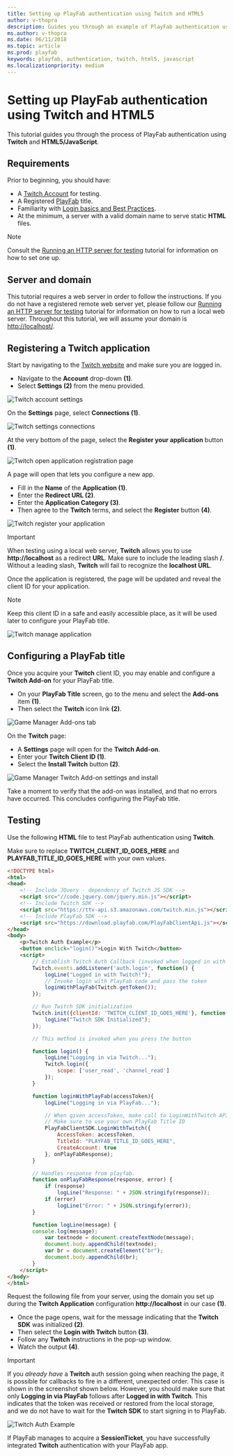 ```yaml
---
title: Setting up PlayFab authentication using Twitch and HTML5
author: v-thopra
description: Guides you through an example of PlayFab authentication using Twitch and HTML5/JavaScript.
ms.author: v-thopra
ms.date: 06/11/2018
ms.topic: article
ms.prod: playfab
keywords: playfab, authentication, twitch, html5, javascript
ms.localizationpriority: medium
---
```


# Setting up PlayFab authentication using Twitch and HTML5

This tutorial guides you through the process of PlayFab authentication using **Twitch** and **HTML5/JavaScript**.

## Requirements

Prior to beginning, you should have:

- A [Twitch Account](https://www.twitch.tv/) for testing.
- A Registered [PlayFab](https://playfab.com/) title.
- Familiarity with [Login basics and Best Practices](../../authentication/login/login-basics-best-practices.md).
- At the minimum, a server with a valid domain name to serve static **HTML** files.

> [!NOTE]
> Consult the [Running an HTTP server for testing](running-an-http-server-for-testing.md) tutorial for information on how to set one up.

## Server and domain

This tutorial requires a web server in order to follow the instructions. If you do not have a registered remote web server yet, please follow our [Running an HTTP server for testing](running-an-http-server-for-testing.md) tutorial for information on how to run a local web server. Throughout this tutorial, we will assume your domain is [http://localhost/](http://localhost/).

## Registering a Twitch application

Start by navigating to the [Twitch website](https://www.twitch.tv/) and make sure you are logged in.

- Navigate to the **Account** drop-down **(1)**.
- Select **Settings (2)** from the menu provided.

![Twitch account settings](media/tutorials/twitch-html5/twitch-account-settings.png)  

On the **Settings** page, select **Connections (1)**.

![Twitch settings connections](media/tutorials/twitch-html5/twitch-settings-connections.png)  

At the very bottom of the page, select the **Register your application** button **(1)**.

![Twitch open application registration page](media/tutorials/twitch-html5/twitch-open-application-registration.png)  

A page will open that lets you configure a new app.

- Fill in the **Name** of the **Application (1)**.
- Enter the **Redirect URL (2)**.
- Enter the **Application Category (3)**.
- Then agree to the **Twitch** terms, and select the **Register**  button **(4)**.

![Twitch register your application](media/tutorials/twitch-html5/twitch-register-your-application.png)  

> [!IMPORTANT]  
> When testing using a local web server, **Twitch** allows you to use **http://localhost** as a redirect **URL**. Make sure to include the leading slash **/**. Without a leading slash, **Twitch** will fail to recognize the **localhost URL**.

Once the application is registered, the page will be updated and reveal the client ID for your application.

> [!NOTE]
> Keep this client ID in a safe and easily accessible place, as it will be used later to configure your PlayFab title.

![Twitch manage application](media/tutorials/twitch-html5/twitch-manage-application.png)  

## Configuring a PlayFab title

Once you acquire your **Twitch** client ID, you may enable and configure a **Twitch Add-on** for your PlayFab title.

- On your **PlayFab Title** screen, go to the menu and select the **Add-ons** item **(1)**.
- Then select the **Twitch** icon link **(2)**.

![Game Manager Add-ons tab](media/tutorials/twitch-html5/game-manager-addons-tab-twitch.png)  

On the **Twitch** page:

- A **Settings** page will open for the **Twitch Add-on**.
- Enter your **Twitch Client ID (1)**.
- Select the **Install Twitch** button **(2)**.

![Game Manager Twitch Add-on settings and install](media/tutorials/twitch-html5/game-manager-twitch-addon-settings.png)  

Take a moment to verify that the add-on was installed, and that no errors have occurred. This concludes configuring the PlayFab title.

## Testing

Use the following **HTML** file to test PlayFab authentication using **Twitch**.

Make sure to replace **TWITCH_CLIENT_ID_GOES_HERE** and **PLAYFAB_TITLE_ID_GOES_HERE** with your own values.

```html
<!DOCTYPE html>
<html>
<head>
    <!-- Include JQuery - dependency of Twitch JS SDK -->
    <script src="//code.jquery.com/jquery.min.js"></script>
    <!-- Include Twitch SDK -->
    <script src="https://ttv-api.s3.amazonaws.com/twitch.min.js"></script>
    <!-- Include PlayFab SDK -->
    <script src="https://download.playfab.com/PlayFabClientApi.js"></script>
</head>
<body>
    <p>Twitch Auth Example</p>
    <button onclick="login()">Login With Twitch</button>
    <script>
        // Establish Twitch Auth Callback (invoked when logged in with Twitch)
        Twitch.events.addListener('auth.login', function() {
            logLine("Logged in with Twitch!");
            // Invoke login with PlayFab code and pass the token
            loginWithPlayFab(Twitch.getToken());
        });

        // Run Twitch SDK initialization
        Twitch.init({clientId: 'TWITCH_CLIENT_ID_GOES_HERE'}, function(error, status) {
            logLine("Twitch SDK Initialized");
        });

        // This method is invoked when you press the button

        function login() {
            logLine("Logging in via Twitch...");
            Twitch.login({
                scope: ['user_read', 'channel_read']
            });
        }

        function loginWithPlayFab(accessToken){
            logLine("Logging in via PlayFab...");

            // When given accessToken, make call to LoginWithTwitch API Call
            // Make sure to use your own PlayFab Title ID
            PlayFabClientSDK.LoginWithTwitch({
                AccessToken: accessToken,
                TitleId: "PLAYFAB_TITLE_ID_GOES_HERE",
                CreateAccount: true
            }, onPlayFabResponse);
        }

        // Handles response from playfab.
        function onPlayFabResponse(response, error) {
            if (response)
                logLine("Response: " + JSON.stringify(response));
            if (error)
                logLine("Error: " + JSON.stringify(error));
        }

        function logLine(message) {
        console.log(message);
            var textnode = document.createTextNode(message);
            document.body.appendChild(textnode);
            var br = document.createElement("br");
            document.body.appendChild(br);
        }
    </script>
</body>
</html>
```

Request the following file from your server, using the domain you set up during the **Twitch Application** configuration **http://localhost** in our case **(1)**.

- Once the page opens, wait for the message indicating that the **Twitch SDK** was initialized **(2)**.
- Then select the **Login with Twitch** button **(3)**.
- Follow any **Twitch** instructions in the pop-up window.
- Watch the output **(4)**.

> [!IMPORTANT]
> If you *already have* a **Twitch** auth session going when reaching the page, it is possible for callbacks to fire in a different, unexpected order. This case is shown in the screenshot shown below. However, you should make sure that only **Logging in via PlayFab** follows after **Logged in with Twitch**. This indicates that the token was received or restored from the local storage, and we do not have to wait for the **Twitch SDK** to start signing in to PlayFab.

![Twitch Auth Example](media/tutorials/twitch-html5/twitch-auth-example.png)  

If PlayFab manages to acquire a **SessionTicket**, you have successfully integrated **Twitch** authentication with your PlayFab app.
